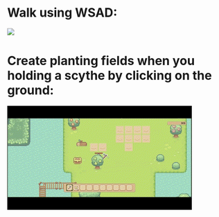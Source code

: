 # Walk using WSAD:
![](https://github.com/kamiladzimira/Roslinkam/blob/main/Roslinkam/Assets/GIFs/walking.gif)

# Create planting fields when you holding a scythe by clicking on the ground:
![](https://github.com/kamiladzimira/Roslinkam/blob/main/Roslinkam/Assets/GIFs/creating%20fields.gif)
